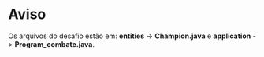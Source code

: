 # Aviso

Os arquivos do desafio estão em: **entities** -> **Champion.java** e **application** -> **Program_combate.java**.
